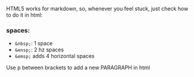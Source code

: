 HTML5 works  for markdown, so, whenever you feel stuck, just  check how to do it in html:

### spaces:  
* `&nbsp;`: 1 space  
* `&ensp;`: 2 hz spaces  
* `&emsp;`  adds 4 horizontal spaces  


<p>Use p between brackets to add a new PARAGRAPH in html</p>
